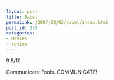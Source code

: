 ```yaml
---
layout: post
title: Babel
permalink: /2007/02/02/babel/index.html
post_id: 258
categories:
- Movies
- review
---
```


 9.5/10

Communicate Fools. <span class="caps">COMMUNICATE</span>!
